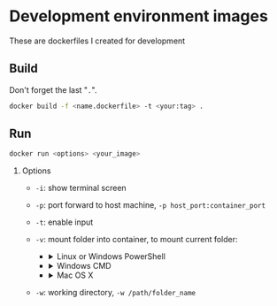 # Development environment images

These are dockerfiles I created for development

## Build

Don't forget the last "`.`".

``` sh
docker build -f <name.dockerfile> -t <your:tag> .
```

## Run

``` sh
docker run <options> <your_image>
```

1. Options
    - `-i`: show terminal screen
    - `-p`: port forward to host machine, `-p host_port:container_port`
    - `-t`: enable input
    - `-v`: mount folder into container, to mount current folder:
        - <details><summary>Linux or Windows PowerShell</summary>

            ``` sh
            -v ${pwd}:/path/folder_name
            ```

        </details>

        - <details><summary>Windows CMD</summary>

            ``` sh
            -v "%cd%":/path/folder_name
            ```

        </details>

        - <details><summary>Mac OS X</summary>

            ``` sh
            -v $PWD:/path/folder_name
            ```

        </details>

    - `-w`: working directory, `-w /path/folder_name`